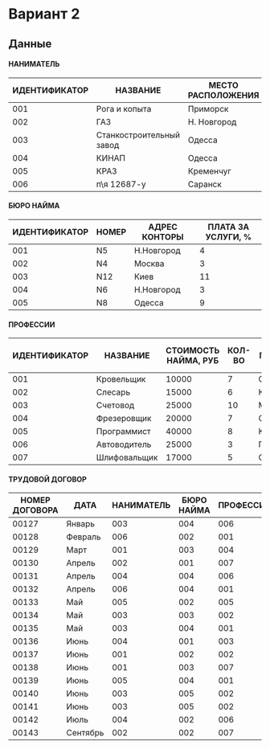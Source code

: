 # Вариант 2

## Данные

#### НАНИМАТЕЛЬ
| ИДЕНТИФИКАТОР | НАЗВАНИЕ                 | МЕСТО РАСПОЛОЖЕНИЯ | ЛЬГОТА, % |
|----------------|--------------------------|---------------------|-----------|
| 001            | Рога и копыта            | Приморск            | 0         |
| 002            | ГАЗ                       | Н. Новгород         | 20        |
| 003            | Станкостроительный завод | Одесса              | 2         |
| 004            | КИНАП                     | Одесса              | 2         |
| 005            | КРАЗ                      | Кременчуг           | 2         |
| 006            | п\я 12687-у               | Саранск             | 10        |

#### БЮРО НАЙМА
| ИДЕНТИФИКАТОР | НОМЕР | АДРЕС КОНТОРЫ | ПЛАТА ЗА УСЛУГИ, % |
|----------------|-------|----------------|--------------------|
| 001            | N5    | Н.Новгород     | 4                  |
| 002            | N4    | Москва         | 3                  |
| 003            | N12   | Киев           | 11                 |
| 004            | N6    | Н.Новгород     | 3                  |
| 005            | N8    | Одесса         | 9                  |

#### ПРОФЕССИИ
| ИДЕНТИФИКАТОР | НАЗВАНИЕ       | СТОИМОСТЬ НАЙМА, РУБ | КОЛ-ВО | МЕСТО ПРЕЖНЕЙ РАБОТЫ |
|----------------|----------------|-----------------------|--------|------------------------|
| 001            | Кровельщик     | 10000                 | 7      | Саранск                |
| 002            | Слесарь        | 15000                 | 6      | Кременчуг              |
| 003            | Счетовод       | 25000                 | 10     | Москва                 |
| 004            | Фрезеровщик    | 20000                 | 7      | Одесса                 |
| 005            | Программист    | 40000                 | 8      | Киев                   |
| 006            | Автоводитель   | 25000                 | 3      | Приморск               |
| 007            | Шлифовальщик   | 17000                 | 5      | Одесса                 |

#### ТРУДОВОЙ ДОГОВОР
| НОМЕР ДОГОВОРА | ДАТА      | НАНИМАТЕЛЬ | БЮРО НАЙМА | ПРОФЕССИЯ | КОЛ-ВО ВАКАНСИЙ | ОПЛАТА, РУБ |
|----------------|-----------|------------|-------------|-----------|------------------|-------------|
| 00127          | Январь    | 003        | 004         | 006       | 1                | 25000       |
| 00128          | Февраль   | 006        | 002         | 001       | 2                | 20000       |
| 00129          | Март      | 001        | 003         | 004       | 1                | 20000       |
| 00130          | Апрель    | 002        | 001         | 007       | 2                | 34000       |
| 00131          | Апрель    | 004        | 004         | 006       | 1                | 25000       |
| 00132          | Апрель    | 006        | 004         | 001       | 1                | 10000       |
| 00133          | Май       | 005        | 002         | 005       | 3                | 120000      |
| 00134          | Май       | 003        | 003         | 002       | 3                | 45000       |
| 00135          | Май       | 003        | 004         | 001       | 1                | 10000       |
| 00136          | Июнь      | 004        | 001         | 003       | 4                | 100000      |
| 00137          | Июнь      | 001        | 002         | 002       | 3                | 45000       |
| 00138          | Июнь      | 001        | 003         | 007       | 1                | 17000       |
| 00139          | Июнь      | 005        | 004         | 001       | 2                | 20000       |
| 00140          | Июнь      | 003        | 005         | 002       | 1                | 15000       |
| 00141          | Июнь      | 003        | 005         | 002       | 1                | 15000       |
| 00142          | Июль      | 004        | 002         | 006       | 1                | 25000       |
| 00143          | Сентябрь  | 002        | 002         | 007       | 2                | 34000       |

